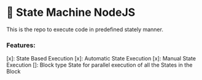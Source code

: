 # 🧰 State Machine NodeJS

This is the repo to execute code in predefined stately manner.

### Features:

[x]: State Based Execution
[x]: Automatic State Execution
[x]: Manual State Execution
[]: Block type State for parallel execution of all the States in the Block
